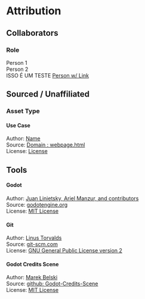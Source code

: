 # Attribution
## Collaborators

### Role
Person 1  
Person 2  
ISSO É UM TESTE
[Person w/ Link]()  


## Sourced / Unaffiliated
### Asset Type
#### Use Case
Author: [Name]()  
Source: [Domain : webpage.html]()  
License: [License]()


## Tools
#### Godot
Author: [Juan Linietsky, Ariel Manzur, and contributors](https://godotengine.org/contact)  
Source: [godotengine.org](https://godotengine.org/)  
License: [MIT License](https://github.com/godotengine/godot/blob/master/LICENSE.txt) 

#### Git
Author: [Linus Torvalds](https://github.com/torvalds)  
Source: [git-scm.com](https://git-scm.com/downloads)  
License: [GNU General Public License version 2](https://opensource.org/licenses/GPL-2.0)

#### Godot Credits Scene
Author: [Marek Belski](https://github.com/Maaack/Godot-Credits-Scene/graphs/contributors)  
Source: [github: Godot-Credits-Scene](https://github.com/Maaack/Godot-Credits-Scene)  
License: [MIT License](LICENSE.txt)  
